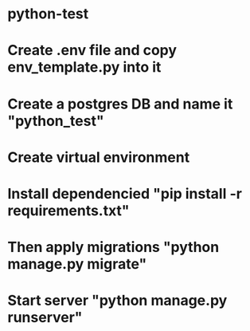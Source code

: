 # python-test

# Create .env file and copy env_template.py into it

# Create a postgres DB and name it "python_test"

# Create virtual environment

# Install dependencied "pip install -r requirements.txt"

# Then apply migrations "python manage.py migrate"

# Start server "python manage.py runserver"
